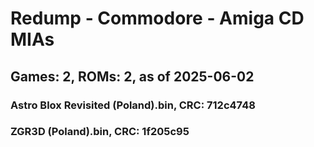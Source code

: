# Redump - Commodore - Amiga CD MIAs
## Games: 2, ROMs: 2, as of 2025-06-02

### Astro Blox Revisited (Poland).bin, CRC: 712c4748
### ZGR3D (Poland).bin, CRC: 1f205c95
